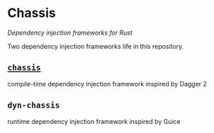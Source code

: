 # Chassis

*Dependency injection frameworks for Rust*

Two dependency injection frameworks life in this repository.

## [`chassis`]

compile-time dependency injection framework inspired by Dagger 2

[`chassis`]: ./chassis/README.md

## `dyn-chassis` 

runtime dependency injection framework inspired by Guice